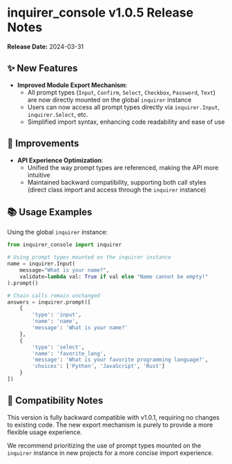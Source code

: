 # inquirer_console v1.0.5 Release Notes

**Release Date:** 2024-03-31

## ✨ New Features

- **Improved Module Export Mechanism**:
  - All prompt types (`Input`, `Confirm`, `Select`, `Checkbox`, `Password`, `Text`) are now directly mounted on the global `inquirer` instance
  - Users can now access all prompt types directly via `inquirer.Input`, `inquirer.Select`, etc.
  - Simplified import syntax, enhancing code readability and ease of use

## 🔧 Improvements

- **API Experience Optimization**:
  - Unified the way prompt types are referenced, making the API more intuitive
  - Maintained backward compatibility, supporting both call styles (direct class import and access through the `inquirer` instance)

## 📚 Usage Examples

Using the global `inquirer` instance:

```python
from inquirer_console import inquirer

# Using prompt types mounted on the inquirer instance
name = inquirer.Input(
    message="What is your name?",
    validate=lambda val: True if val else "Name cannot be empty!"
).prompt()

# Chain calls remain unchanged
answers = inquirer.prompt([
    {
        'type': 'input',
        'name': 'name',
        'message': 'What is your name?'
    },
    {
        'type': 'select',
        'name': 'favorite_lang',
        'message': 'What is your favorite programming language?',
        'choices': ['Python', 'JavaScript', 'Rust']
    }
])
```

## 🔄 Compatibility Notes

This version is fully backward compatible with v1.0.1, requiring no changes to existing code. The new export mechanism is purely to provide a more flexible usage experience.

We recommend prioritizing the use of prompt types mounted on the `inquirer` instance in new projects for a more concise import experience. 